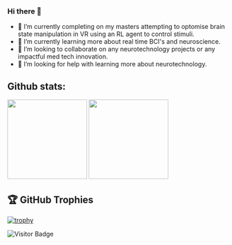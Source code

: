 ### Hi there 👋

- 🔭 I’m currently completing on my masters attempting to optomise brain state manipulation in VR using an RL agent to control stimuli.
- 🌱 I’m currently learning more about real time BCI's and neuroscience.
- 👯 I’m looking to collaborate on any neurotechnology projects or any impactful med tech innovation.
- 🤔 I’m looking for help with learning more about neurotechnology.

## Github stats:
<img height="180em" src="https://github-readme-stats.vercel.app/api?username=RC-7&show_icons=true&hide_border=true&&count_private=true&include_all_commits=true" />
  <img height="180em" src="https://github-readme-stats.vercel.app/api/top-langs/?username=RC-7&exclude_repo=KNN-Image-Classification&show_icons=true&hide_border=true&layout=compact&langs_count=8"/>
  
## 🏆 GitHub Trophies

[![trophy](https://github-profile-trophy.vercel.app/?username=RC-7&theme=nord&column=7)](https://github.com/ryo-ma/github-profile-trophy)


![Visitor Badge](https://visitor-badge.laobi.icu/badge?page_id=RC-7.RC-7)
